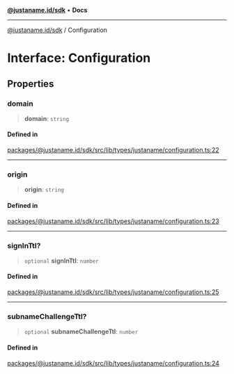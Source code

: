 [**@justaname.id/sdk**](../README.md) • **Docs**

***

[@justaname.id/sdk](../globals.md) / Configuration

# Interface: Configuration

## Properties

### domain

> **domain**: `string`

#### Defined in

[packages/@justaname.id/sdk/src/lib/types/justaname/configuration.ts:22](https://github.com/JustaName-id/JustaName-sdk/blob/dc845c10af242e3ca87d95ef392516ac0bfa8b95/packages/@justaname.id/sdk/src/lib/types/justaname/configuration.ts#L22)

***

### origin

> **origin**: `string`

#### Defined in

[packages/@justaname.id/sdk/src/lib/types/justaname/configuration.ts:23](https://github.com/JustaName-id/JustaName-sdk/blob/dc845c10af242e3ca87d95ef392516ac0bfa8b95/packages/@justaname.id/sdk/src/lib/types/justaname/configuration.ts#L23)

***

### signInTtl?

> `optional` **signInTtl**: `number`

#### Defined in

[packages/@justaname.id/sdk/src/lib/types/justaname/configuration.ts:25](https://github.com/JustaName-id/JustaName-sdk/blob/dc845c10af242e3ca87d95ef392516ac0bfa8b95/packages/@justaname.id/sdk/src/lib/types/justaname/configuration.ts#L25)

***

### subnameChallengeTtl?

> `optional` **subnameChallengeTtl**: `number`

#### Defined in

[packages/@justaname.id/sdk/src/lib/types/justaname/configuration.ts:24](https://github.com/JustaName-id/JustaName-sdk/blob/dc845c10af242e3ca87d95ef392516ac0bfa8b95/packages/@justaname.id/sdk/src/lib/types/justaname/configuration.ts#L24)
